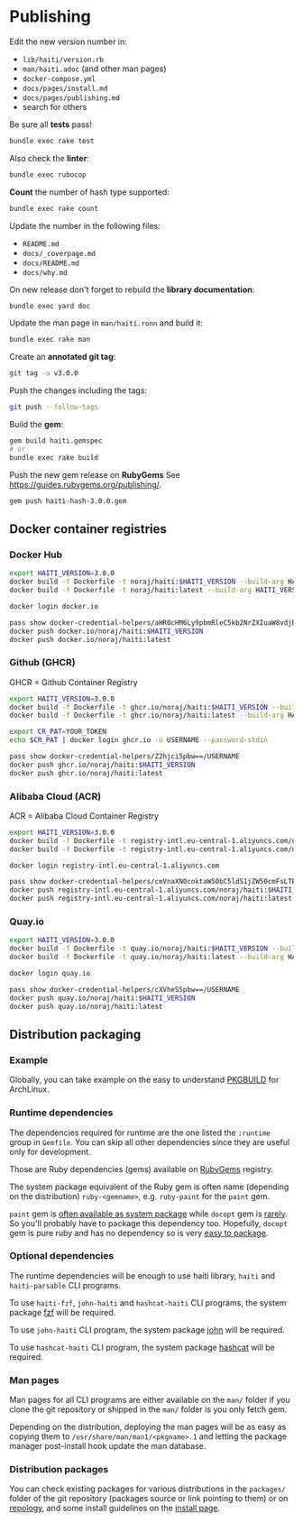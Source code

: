 # Publishing

Edit the new version number in:

- `lib/haiti/version.rb`
- `man/haiti.adoc` (and other man pages)
- `docker-compose.yml`
- `docs/pages/install.md`
- `docs/pages/publishing.md`
- search for others

Be sure all **tests** pass!

```bash
bundle exec rake test
```

Also check the **linter**:

```bash
bundle exec rubocop
```

**Count** the number of hash type supported:

```bash
bundle exec rake count
```

Update the number in the following files:

- `README.md`
- `docs/_coverpage.md`
- `docs/README.md`
- `docs/why.md`

On new release don't forget to rebuild the **library documentation**:

```bash
bundle exec yard doc
```

Update the man page in `man/haiti.ronn` and build it:

```bash
bundle exec rake man
```

Create an **annotated git tag**:

```bash
git tag -a v3.0.0
```

Push the changes including the tags:

```bash
git push --follow-tags
```

Build the **gem**:

```bash
gem build haiti.gemspec
# or
bundle exec rake build
```

Push the new gem release on **RubyGems** See https://guides.rubygems.org/publishing/.

```bash
gem push haiti-hash-3.0.0.gem
```

## Docker container registries

<!-- tabs:start -->

### **Docker Hub**

```bash
export HAITI_VERSION=3.0.0
docker build -f Dockerfile -t noraj/haiti:$HAITI_VERSION --build-arg HAITI_VERSION=$HAITI_VERSION .
docker build -f Dockerfile -t noraj/haiti:latest --build-arg HAITI_VERSION=$HAITI_VERSION .

docker login docker.io

pass show docker-credential-helpers/aHR0cHM6Ly9pbmRleC5kb2NrZXIuaW8vdjEv/USERNAME
docker push docker.io/noraj/haiti:$HAITI_VERSION
docker push docker.io/noraj/haiti:latest
```

### **Github (GHCR)**

GHCR = Github Container Registry

```bash
export HAITI_VERSION=3.0.0
docker build -f Dockerfile -t ghcr.io/noraj/haiti:$HAITI_VERSION --build-arg HAITI_VERSION=$HAITI_VERSION .
docker build -f Dockerfile -t ghcr.io/noraj/haiti:latest --build-arg HAITI_VERSION=$HAITI_VERSION .

export CR_PAT=YOUR_TOKEN
echo $CR_PAT | docker login ghcr.io -u USERNAME --password-stdin

pass show docker-credential-helpers/Z2hjci5pbw==/USERNAME
docker push ghcr.io/noraj/haiti:$HAITI_VERSION
docker push ghcr.io/noraj/haiti:latest
```

### **Alibaba Cloud (ACR)**

ACR = Alibaba Cloud Container Registry

```bash
export HAITI_VERSION=3.0.0
docker build -f Dockerfile -t registry-intl.eu-central-1.aliyuncs.com/noraj/haiti:$HAITI_VERSION --build-arg HAITI_VERSION=$HAITI_VERSION .
docker build -f Dockerfile -t registry-intl.eu-central-1.aliyuncs.com/noraj/haiti:latest --build-arg HAITI_VERSION=$HAITI_VERSION .

docker login registry-intl.eu-central-1.aliyuncs.com

pass show docker-credential-helpers/cmVnaXN0cnktaW50bC5ldS1jZW50cmFsLTEuYWxpeXVuY3MuY29t/USERNAME
docker push registry-intl.eu-central-1.aliyuncs.com/noraj/haiti:$HAITI_VERSION
docker push registry-intl.eu-central-1.aliyuncs.com/noraj/haiti:latest
```

### **Quay.io**

```bash
export HAITI_VERSION=3.0.0
docker build -f Dockerfile -t quay.io/noraj/haiti:$HAITI_VERSION --build-arg HAITI_VERSION=$HAITI_VERSION .
docker build -f Dockerfile -t quay.io/noraj/haiti:latest --build-arg HAITI_VERSION=$HAITI_VERSION .

docker login quay.io

pass show docker-credential-helpers/cXVheS5pbw==/USERNAME
docker push quay.io/noraj/haiti:$HAITI_VERSION
docker push quay.io/noraj/haiti:latest
```

<!-- tabs:end -->

## Distribution packaging

### Example

Globally, you can take example on the easy to understand [PKGBUILD](https://aur.archlinux.org/cgit/aur.git/tree/PKGBUILD?h=haiti) for ArchLinux.

### Runtime dependencies

The dependencies required for runtime are the one listed the `:runtime` group in `Gemfile`. You can skip all other dependencies since they are useful only for development.

Those are Ruby dependencies (gems) available on [RubyGems](https://rubygems.org/) registry.

The system package equivalent of the Ruby gem is often name (depending on the distribution) `ruby-<gemname>`, e.g. `ruby-paint` for the `paint` gem.

`paint` gem is [often available as system package](https://repology.org/project/ruby:paint/versions) while `docopt` gem is [rarely](https://repology.org/project/ruby:docopt/versions). So you'll probably have to package this dependency too. Hopefully, `docopt` gem is pure ruby and has no dependency so is very [easy to package](https://github.com/BlackArch/blackarch/blob/master/packages/ruby-docopt/PKGBUILD).

### Optional dependencies

The runtime dependencies will be enough to use haiti library, `haiti` and `haiti-parsable` CLI programs.

To use `haiti-fzf`, `john-haiti` and `hashcat-haiti` CLI programs, the system package [fzf](https://repology.org/project/fzf/versions) will be required.

To use `john-haiti` CLI program, the system package [john](https://repology.org/project/john/versions) will be required.

To use `hashcat-haiti` CLI program, the system package [hashcat](https://repology.org/project/hashcat/versions) will be required.

### Man pages

Man pages for all CLI programs are either available on the `man/` folder if you clone the git repository or shipped in the `man/` folder is you only fetch gem.

Depending on the distribution, deploying the man pages will be as easy as copying them to `/usr/share/man/man1/<pkgname>.1` and letting the package manager post-install hook update the man database.

### Distribution packages

You can check existing packages for various distributions in the `packages/` folder of the git repository (packages source or link pointing to them) or on [repology](https://repology.org/project/haiti/versions), and some install guidelines on the [install page](https://noraj.github.io/haiti/#/pages/install).
